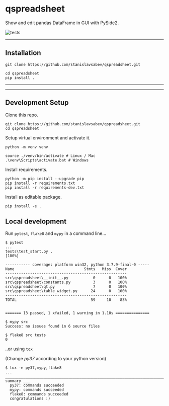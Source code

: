 # qspreadsheet

Show and edit pandas DataFrame in GUI with PySide2.

![tests](https://github.com/stanislavsabev/qspreadsheet/actions/workflows/tests.yaml/badge.svg)

---

## Installation

```text
git clone https://github.com/stanislavsabev/qspreadsheet.git
```

```text
cd qspreadsheet
pip install .
```

---
---

## Development Setup

Clone this repo.

```text
git clone https://github.com/stanislavsabev/qspreadsheet.git
cd qspreadsheet
```

Setup virtual environment and activate it.

```text
python -m venv venv

source ./venv/bin/activate # Linux / Mac
.\venv\Scripts\activate.bat # Windows
```

Install requirements.

```text
python -m pip install --upgrade pip
pip install -r requirements.txt
pip install -r requirements-dev.txt
```

Install as editable package.

```text
pip install -e .
```

## Local development

Run `pytest`, `flake8` and `mypy` in a command line...

```text
$ pytest
...
tests\test_start.py .
[100%]

----------- coverage: platform win32, python 3.7.9-final-0 -----
Name                               Stmts   Miss  Cover
------------------------------------------------------
src\qspreadsheet\__init__.py           0      0   100%
src\qspreadsheet\constants.py          3      0   100%
src\qspreadsheet\qt.py                 7      0   100%
src\qspreadsheet\table_widget.py      24      0   100%
------------------------------------------------------
TOTAL                                 59     10    83%


======= 13 passed, 1 xfailed, 1 warning in 1.10s ===============

```

```text
$ mypy src
Success: no issues found in 6 source files

$ flake8 src tests
0
```

..or using `tox`

(Change _py37_ according to your python version)

```text
$ tox -e py37,mypy,flake8
...
______________________________________________________________________________ summary ___
  py37: commands succeeded
  mypy: commands succeeded
  flake8: commands succeeded
  congratulations :)
```
